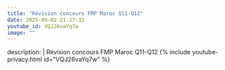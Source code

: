 ```yaml
---
title: "Révision concours FMP Maroc Q11-Q12"
date: 2025-09-02 21:27:32 
youtube_id: VQJ26vaYq7w
image: ""
---
```

description: |
  Révision concours FMP Maroc Q11-Q12
{% include youtube-privacy.html id="VQJ26vaYq7w" %}
